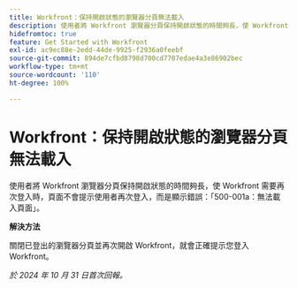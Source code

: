 ```yaml
---
title: Workfront：保持開啟狀態的瀏覽器分頁無法載入
description: 使用者將 Workfront 瀏覽器分頁保持開啟狀態的時間夠長，使 Workfront 需要再次登入時，頁面不會提示使用者再次登入，而是顯示錯誤：「500-001a：無法載入頁面」。
hidefromtoc: true
feature: Get Started with Workfront
exl-id: ac9ec88e-2edd-44de-9925-f2936a0feebf
source-git-commit: 894de7cfbd8798d700cd7707edae4a3e86902bec
workflow-type: tm+mt
source-wordcount: '110'
ht-degree: 100%

---
```


# Workfront：保持開啟狀態的瀏覽器分頁無法載入

使用者將 Workfront 瀏覽器分頁保持開啟狀態的時間夠長，使 Workfront 需要再次登入時，頁面不會提示使用者再次登入，而是顯示錯誤：「500-001a：無法載入頁面」。

**解決方法**

關閉已登出的瀏覽器分頁並再次開啟 Workfront，就會正確提示您登入 Workfront。

_於 2024 年 10 月 31 日首次回報。_
